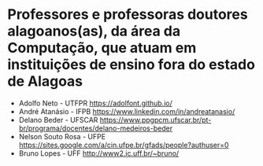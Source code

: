 # Professores e professoras doutores alagoanos(as), da área da Computação, que atuam em instituições de ensino fora do estado de Alagoas


- Adolfo Neto - UTFPR <https://adolfont.github.io/>
- André Atanásio - IFPB <https://www.linkedin.com/in/andreatanasio/>
- Delano Beder - UFSCAR <https://www.ppgpcm.ufscar.br/pt-br/programa/docentes/delano-medeiros-beder>
- Nelson Souto Rosa - UFPE <https://sites.google.com/a/cin.ufpe.br/gfads/people?authuser=0>
- Bruno Lopes - UFF <http://www2.ic.uff.br/~bruno/>
